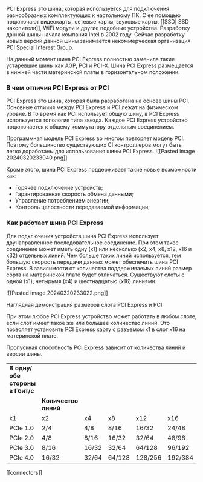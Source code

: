 PCI Express это шина, которая используется для подключения разнообразных комплектующих к настольному ПК. С ее помощью подключают видеокарты, сетевые карты, звуковые карты, [[SSD| SSD накопители]], WiFi модули и другие подобные устройства. Разработку данной шины начала компания Intel в 2002 году. Сейчас разработку новых версий данной шины занимается некоммерческая организация PCI Special Interest Group.

На данный момент шина PCI Express полностью заменила такие устаревшие шины как AGP, PCI и PCI-X. Шина PCI Express размещается в нижней части материнской платы в горизонтальном положении.

### **В чем отличия PCI Express от PCI**

PCI Express это шина, которая была разработана на основе шины PCI. Основные отличия между PCI Express и PCI лежат на физическом уровне. В то время как PCI использует общую шину, в PCI Express используется топология типа звезда. Каждое PCI Express устройство подключается к общему коммутатору отдельным соединением.

Программная модель PCI Express во многом повторяет модель PCI. Поэтому большинство существующих CI контроллеров могут быть легко доработаны для использования шины PCI Express.
![[Pasted image 20240320233040.png]]

Кроме этого, шина PCI Express поддерживает такие новые возможности как:

- Горячее подключение устройств;
- Гарантированная скорость обмена данными;
- Управление потреблением энергии;
- Контроль целостности передаваемой информации;

### **Как работает шина PCI Express**

Для подключения устройств шина PCI Express использует двунаправленное последовательное соединение. При этом такое соединение может иметь одну (x1) или несколько (x2, x4, x8, x12, x16 и x32) отдельных линий. Чем больше таких линий используется, тем большую скорость передачи данных может обеспечить шина PCI Express. В зависимости от количества поддерживаемых линий размер сорта на материнской плате будет отличаться. Существуют слоты с одной (x1), четырьмя (x4) и шестнадцатью (x16) линиями.

![[Pasted image 20240320233022.png]]

Наглядная демонстрация размеров слота PCI Express и PCI

При этом любое PCI Express устройство может работать в любом слоте, если слот имеет такое же или большее количество линий. Это позволяет установить PCI Express карту с разъемом x1 в слот x16 на материнской плате.

Пропускная способность PCI Express зависит от количества линий и версии шины.  

|   |   |   |   |   |   |   |   |
|---|---|---|---|---|---|---|---|
|**В одну/обе стороны в Гбит/с**|   |   |   |   |   |   |   |
||**Количество линий**|   |   |   |   |   |   |
|x1|x2|x4|x8|x12|x16|x32|
|PCIe 1.0|2/4|4/8|8/16|16/32|24/48|32/64|64/128|
|PCIe 2.0|4/8|8/16|16/32|32/64|48/96|64/128|128/256|
|PCIe 3.0|8/16|16/32|32/64|64/128|96/192|128/256|256/512|
|PCIe 4.0|16/32|32/64|64/128|128/256|192/384|256/512|512/1024|

[[connectors]]
